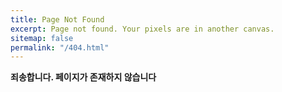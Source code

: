 ```yaml
---
title: Page Not Found
excerpt: Page not found. Your pixels are in another canvas.
sitemap: false
permalink: "/404.html"
---
```


**죄송합니다. 페이지가 존재하지 않습니다**

<script>
  var GOOG_FIXURL_LANG = 'kr';
  var GOOG_FIXURL_SITE = '{{ site.url }}'
</script>
<script src="https://linkhelp.clients.google.com/tbproxy/lh/wm/fixurl.js">
</script>
